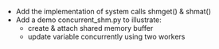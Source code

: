 
- Add the implementation of system calls shmget() & shmat()
- Add a demo concurrent_shm.py to illustrate:
    - create & attach shared memory buffer
    - update variable concurrently using two workers
